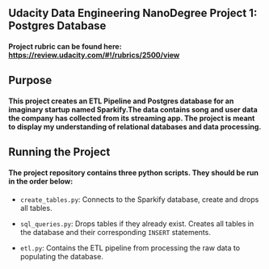 ## Udacity Data Engineering NanoDegree Project 1: Postgres Database

#### Project rubric can be found here: https://review.udacity.com/#!/rubrics/2500/view

## Purpose

#### This project creates an ETL Pipeline and Postgres database for an imaginary startup named Sparkify.The data contains song and user data the company has collected from its streaming app. The project is meant to display my understanding of relational databases and data processing.

## Running the Project

#### The project repository contains three python scripts. They should be run in the order below:

* <code>create_tables.py</code>: Connects to the Sparkify database, create and drops all tables.

* <code>sql_queries.py</code>: Drops tables if they already exist. Creates all tables in the database and their corresponding <code>INSERT</code> statements.

* <code>etl.py</code>: Contains the ETL pipeline from processing the raw data to populating the database.
